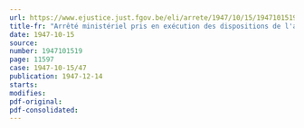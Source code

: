 ```yaml
---
url: https://www.ejustice.just.fgov.be/eli/arrete/1947/10/15/1947101519/justel
title-fr: "Arrêté ministériel pris en exécution des dispositions de l'article 25 de l'arrêté du Régent du 15 octobre 1947 concernant le régime de retraite des ouvriers mineurs"
date: 1947-10-15
source:
number: 1947101519
page: 11597
case: 1947-10-15/47
publication: 1947-12-14
starts:
modifies:
pdf-original:
pdf-consolidated:
---
```


